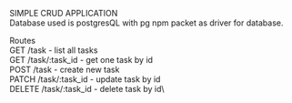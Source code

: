SIMPLE CRUD APPLICATION\
Database used is postgresQL with pg npm packet as driver for database.

Routes\
GET /task - list all tasks\
GET /task/:task_id - get one task by id\
POST /task - create new task\
PATCH /task/:task_id - update task by id\
DELETE /task/:task_id - delete task by id\
